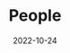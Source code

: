---
title: People
date: 2022-10-24

type: landing

sections:
  - block: people
    content:
      title: #Meet the Team
      # Choose which groups/teams of users to display.
      #   Edit `user_groups` in each user's profile to add them to one or more of these groups.
      user_groups:
          - Principal Investigators
          - PhD Students
          - Master Students
          - Undergraduate Students
          - Alumni
#          - Postdoctoral Fellow, Research Assistant, & Students     
      sort_by: Params.last_name
      sort_ascending: true
    design:
      show_interests: false
      show_role: true
      show_social: true
---